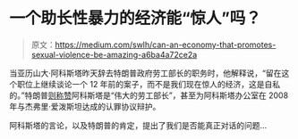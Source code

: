 # 一个助长性暴力的经济能“惊人”吗？

> 原文：<https://medium.com/swlh/can-an-economy-that-promotes-sexual-violence-be-amazing-a6ba4a72ce2a>

当亚历山大·阿科斯塔昨天辞去特朗普政府劳工部长的职务时，他解释说，“留在这个职位上继续谈论一个 12 年前的案子，而不是我们现在惊人的经济，这是自私的。”特朗普[则称赞](https://www.cbsnews.com/news/acosta-resigns-us-labor-secretary-announced-resignation-amid-questions-jeffrey-epstein-plea-deal-today-2019-07-12/)阿科斯塔是“伟大的劳工部长”，甚至为阿科斯塔办公室在 2008 年与杰弗里·爱泼斯坦达成的认罪协议辩护。

阿科斯塔的言论，以及特朗普的肯定，提出了我们是否能真正对话的问题…
